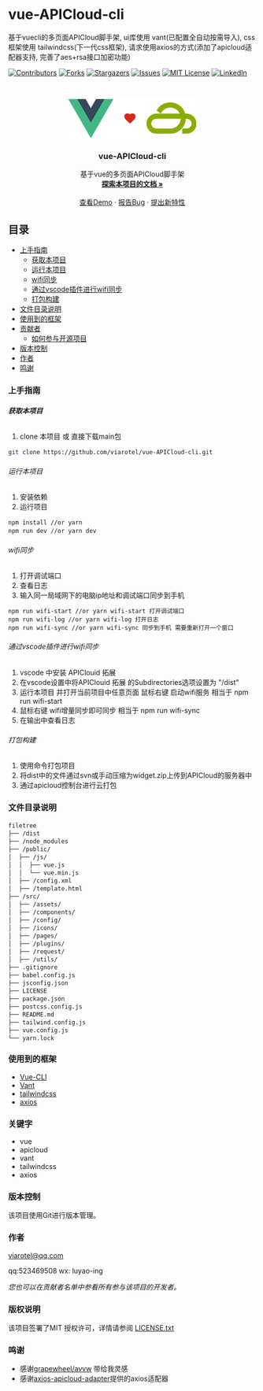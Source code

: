 

# vue-APICloud-cli

基于vuecli的多页面APICloud脚手架, ui库使用 vant(已配置全自动按需导入), css 框架使用 tailwindcss(下一代css框架), 请求使用axios的方式(添加了apicloud适配器支持, 完善了aes+rsa接口加密功能)

<!-- PROJECT SHIELDS -->

[![Contributors][contributors-shield]][contributors-url]
[![Forks][forks-shield]][forks-url]
[![Stargazers][stars-shield]][stars-url]
[![Issues][issues-shield]][issues-url]
[![MIT License][license-shield]][license-url]
[![LinkedIn][linkedin-shield]][linkedin-url]

<!-- PROJECT LOGO -->
<br />

<p align="center">
  <a href="https://github.com/Viarotel/vue-APICloud-cli">
    <img src="src/assets/img/logo.png" alt="viarotel" height="80">
  </a>
  <h3 align="center">vue-APICloud-cli</h3>
  <p align="center">
    基于vue的多页面APICloud脚手架
    <br />
    <a href="https://github.com/Viarotel/vue-APICloud-cli"><strong>探索本项目的文档 »</strong></a>
    <br />
    <br />
    <a href="https://github.com/Viarotel/vue-APICloud-cli">查看Demo</a>
    ·
    <a href="https://github.com/Viarotel/vue-APICloud-cli/issues">报告Bug</a>
    ·
    <a href="https://github.com/Viarotel/vue-APICloud-cli/issues">提出新特性</a>
  </p>

## 目录

- [上手指南](#上手指南)
  - [获取本项目](#获取本项目)
  - [运行本项目](#运行本项目)
  - [wifi同步](#wifi同步)
  - [通过vscode插件进行wifi同步](#通过vscode插件进行wifi同步)
  - [打包构建](#打包构建)
- [文件目录说明](#文件目录说明)
- [使用到的框架](#使用到的框架)
- [贡献者](#贡献者)
  - [如何参与开源项目](#如何参与开源项目)
- [版本控制](#版本控制)
- [作者](#作者)
- [鸣谢](#鸣谢)

### 上手指南

###### **获取本项目**

1. clone 本项目 或 直接下载main包

```sh
git clone https://github.com/viarotel/vue-APICloud-cli.git
```

###### 运行本项目

1. 安装依赖
2. 运行项目

```sh
npm install //or yarn
npm run dev //or yarn dev
```

###### wifi同步

1. 打开调试端口
2. 查看日志
3. 输入同一局域网下的电脑ip地址和调试端口同步到手机

```sh
npm run wifi-start //or yarn wifi-start 打开调试端口
npm run wifi-log //or yarn wifi-log 打开日志
npm run wifi-sync //or yarn wifi-sync 同步到手机 需要重新打开一个窗口
```

###### 通过vscode插件进行wifi同步

1. vscode 中安装 APIClouid 拓展
2. 在vscode设置中将APIClouid 拓展 的Subdirectories选项设置为 "/dist"
3. 运行本项目 并打开当前项目中任意页面 鼠标右键 启动wifi服务 相当于 npm run wifi-start
4. 鼠标右键 wifi增量同步即可同步 相当于 npm run wifi-sync
5. 在输出中查看日志

###### 打包构建

1. 使用命令打包项目
2. 将dist中的文件通过svn或手动压缩为widget.zip上传到APICloud的服务器中
3. 通过apicloud控制台进行云打包

### 文件目录说明

```
filetree
├── /dist
├── /node_modules
├── /public/
│  ├── /js/
│  │  ├── vue.js
│  │  └── vue.min.js
│  ├── /config.xml
│  ├── /template.html
├── /src/
│  ├── /assets/
│  ├── /components/
│  ├── /config/
│  ├── /icons/
│  ├── /pages/
│  ├── /plugins/
│  ├── /request/
│  ├── /utils/
├── .gitignore
├── babel.config.js
├── jsconfig.json
├── LICENSE
├── package.json
├── postcss.config.js
├── README.md
├── tailwind.config.js
├── vue.config.js
└── yarn.lock

```

### 使用到的框架

- [Vue-CLI](https://cli.vuejs.org)
- [Vant](https://vant-contrib.gitee.io/vant)
- [tailwindcss](https://www.tailwindcss.cn/)
- [axios](http://www.axios-js.com/)

### 关键字

- vue
- apicloud
- vant
- tailwindcss
- axios

### 版本控制

该项目使用Git进行版本管理。

### 作者

viarotel@qq.com

qq:523469508 wx: luyao-ing

 *您也可以在贡献者名单中参看所有参与该项目的开发者。*

### 版权说明

该项目签署了MIT 授权许可，详情请参阅 [LICENSE.txt](https://github.com/viarotel/vue-APICloud-cli/blob/master/LICENSE.txt)

### 鸣谢


- 感谢[grapewheel/avvw](https://github.com/grapewheel/avvw) 带给我灵感
- 感谢[axios-apicloud-adapter](https://github.com/F-loat/axios-apicloud-adapter)提供的axios适配器

<!-- links -->

[your-project-path]:viarotel/vue-APICloud-cli
[contributors-shield]: https://img.shields.io/github/contributors/viarotel/vue-APICloud-cli.svg?style=flat-square
[contributors-url]: https://github.com/viarotel/vue-APICloud-cli/graphs/contributors
[forks-shield]: https://img.shields.io/github/forks/viarotel/vue-APICloud-cli.svg?style=flat-square
[forks-url]: https://github.com/viarotel/vue-APICloud-cli/network/members
[stars-shield]: https://img.shields.io/github/stars/viarotel/vue-APICloud-cli.svg?style=flat-square
[stars-url]: https://github.com/viarotel/vue-APICloud-cli/stargazers
[issues-shield]: https://img.shields.io/github/issues/viarotel/vue-APICloud-cli.svg?style=flat-square
[issues-url]: https://img.shields.io/github/issues/viarotel/vue-APICloud-cli.svg
[license-shield]: https://img.shields.io/github/license/viarotel/vue-APICloud-cli.svg?style=flat-square
[license-url]: https://github.com/viarotel/vue-APICloud-cli/blob/master/LICENSE.txt
[linkedin-shield]: https://img.shields.io/badge/-LinkedIn-black.svg?style=flat-square&logo=linkedin&colorB=555
[linkedin-url]: https://linkedin.com/in/shaojintian
